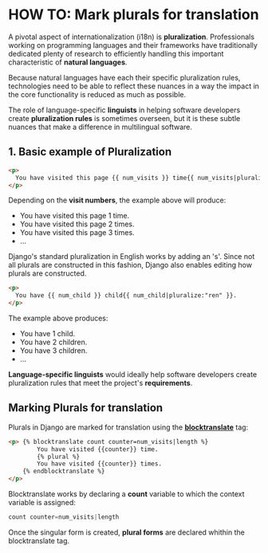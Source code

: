 # HOW TO: Mark plurals for translation

A pivotal aspect of internationalization (i18n) is **pluralization**. Professionals working on programming languages and their frameworks have traditionally dedicated plenty of research to efficiently handling this important characteristic of **natural languages**.

Because natural languages have each their specific pluralization rules, technologies need to be able to reflect these nuances in a way the impact in the core functionality is reduced as much as possible.

The role of language-specific **linguists** in helping software developers create **pluralization rules** is sometimes overseen, but it is these subtle nuances that make a difference in multilingual software.

## 1. Basic example of Pluralization
``` HTML
<p>
  You have visited this page {{ num_visits }} time{{ num_visits|pluralize }}.
</p>
```

Depending on the **visit numbers**, the example above will produce:

- You have visited this page 1 time.
- You have visited this page 2 times.
- You have visited this page 3 times.
- ...

Django's standard pluralization in English works by adding an 's'. Since not all plurals are constructed in this fashion, Django also enables editing how plurals are constructed.
``` HTML
<p>
  You have {{ num_child }} child{{ num_child|pluralize:"ren" }}.
</p>
```

The example above produces:

- You have 1 child.
- You have 2 children.
- You have 3 children.
- ...

**Language-specific linguists** would ideally help software developers create pluralization rules that meet the project's **requirements**.

## Marking Plurals for translation

Plurals in Django are marked for translation using the [**blocktranslate**](/assets/django/templates_mark_expressions_for_translation/README.md) tag:

``` HTML
<p> {% blocktranslate count counter=num_visits|length %}
		You have visited {{counter}} time.
		{% plural %}
		You have visited {{counter}} times.
    {% endblocktranslate %}
</p>
```

Blocktranslate works by declaring a **count** variable to which the context variable is assigned:
``` Python
count counter=num_visits|length
```
Once the singular form is created, **plural forms** are declared whithin the blocktranslate tag.